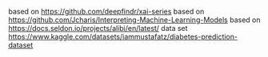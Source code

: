 based on https://github.com/deepfindr/xai-series
based on https://github.com/Jcharis/Interpreting-Machine-Learning-Models
based on https://docs.seldon.io/projects/alibi/en/latest/
data set https://www.kaggle.com/datasets/iammustafatz/diabetes-prediction-dataset
